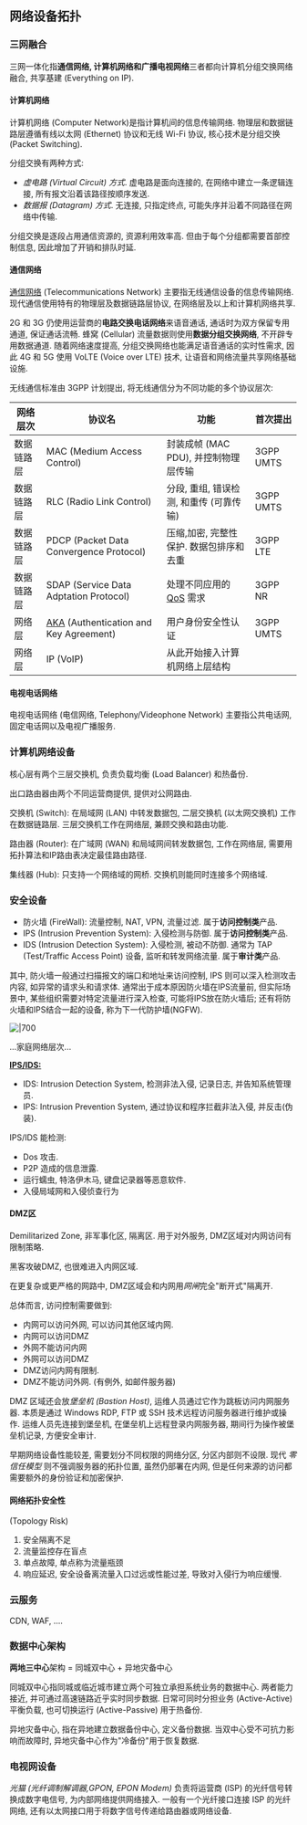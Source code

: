 ## 网络设备拓扑

### 三网融合

三网一体化指**通信网络, 计算机网络和广播电视网络**三者都向计算机分组交换网络融合, 共享基建 (Everything on IP). 

#### 计算机网络

计算机网络 (Computer Network)是指计算机间的信息传输网络. 物理层和数据链路层遵循有线以太网 (Ethernet) 协议和无线 Wi-Fi 协议, 核心技术是分组交换 (Packet Switching). 

分组交换有两种方式:
- *虚电路 (Virtual Circuit) 方式*. 虚电路是面向连接的, 在网络中建立一条逻辑连接, 所有报文沿着该路径按顺序发送.
- *数据报 (Datagram) 方式*. 无连接, 只指定终点, 可能失序并沿着不同路径在网络中传输.

分组交换是逐段占用通信资源的, 资源利用效率高. 但由于每个分组都需要首部控制信息, 因此增加了开销和排队时延.

#### 通信网络

[通信网络](../../Information/通信技术/无线通信技术.md) (Telecommunications Network) 主要指无线通信设备的信息传输网络. 现代通信使用特有的物理层及数据链路层协议, 在网络层及以上和计算机网络共享.

2G 和 3G 仍使用运营商的**电路交换电话网络**来语音通话, 通话时为双方保留专用通道, 保证通话流畅. 蜂窝 (Cellular) 流量数据则使用**数据分组交换网络**, 不开辟专用数据通道. 随着网络速度提高, 分组交换网络也能满足语音通话的实时性需求, 因此 4G 和 5G 使用 VoLTE (Voice over LTE) 技术, 让语音和网络流量共享网络基础设施.

无线通信标准由 3GPP 计划提出, 将无线通信分为不同功能的多个协议层次:

| 网络层次   | 协议名                                  | 功能                                     | 首次提出  |
| ---------- | --------------------------------------- | ---------------------------------------- | --------- |
| 数据链路层 | MAC (Medium Access Control)             | 封装成帧 (MAC PDU), 并控制物理层传输     | 3GPP UMTS |
| 数据链路层 | RLC (Radio Link Control)                | 分段, 重组, 错误检测, 和重传 (可靠传输)  | 3GPP UMTS |
| 数据链路层 | PDCP (Packet Data Convergence Protocol) | 压缩,加密, 完整性保护. 数据包排序和去重  | 3GPP LTE  |
| 数据链路层 | SDAP (Service Data Adptation Protocol)  | 处理不同应用的 [QoS](网络层/QoS.md) 需求 | 3GPP NR   |
| 网络层     | [AKA](../../Security/密码学/安全协议/认证的密钥协商协议/AKA%20协议.md) (Authentication and Key Agreement)  | 用户身份安全性认证                                         | 3GPP UMTS |
| 网络层     | IP (VoIP)                                     | 从此开始接入计算机网络上层结构           |           |

#### 电视电话网络

电视电话网络 (电信网络, Telephony/Videophone Network) 主要指公共电话网, 固定电话网以及电视广播服务. 

### 计算机网络设备

核心层有两个三层交换机, 负责负载均衡 (Load Balancer) 和热备份.

出口路由器由两个不同运营商提供, 提供对公网路由.

交换机 (Switch): 在局域网 (LAN) 中转发数据包, 二层交换机 (以太网交换机) 工作在数据链路层. 三层交换机工作在网络层, 兼顾交换和路由功能.

路由器 (Router): 在广域网 (WAN) 和局域网间转发数据包, 工作在网络层, 需要用拓扑算法和IP路由表决定最佳路由路径.

集线器 (Hub): 只支持一个网络域的网桥. 交换机则能同时连接多个网络域.

### 安全设备

- 防火墙 (FireWall): 流量控制, NAT, VPN, 流量过滤. 属于**访问控制类**产品.
- IPS (Intrusion Prevention System): 入侵检测与防御. 属于**访问控制类**产品.
- IDS (Intrusion Detection System): 入侵检测, 被动不防御. 通常为 TAP (Test/Traffic Access Point) 设备, 监听和转发网络流量. 属于**审计类**产品.

其中, 防火墙一般通过扫描报文的端口和地址来访问控制, IPS 则可以深入检测攻击内容, 如异常的请求头和请求体. 通常出于成本原因防火墙在IPS流量前, 但实际场景中, 某些组织需要对特定流量进行深入检查, 可能将IPS放在防火墙后; 还有将防火墙和IPS结合一起的设备, 称为下一代防护墙(NGFW).

![|700](../../attach/网络拓扑图%20v3.0.avif)

...家庭网络层次...

[**IPS/IDS:**](FireWall/IDPS.md)
- IDS: Intrusion Detection System, 检测非法入侵, 记录日志, 并告知系统管理员.
- IPS: Intrusion Prevention System, 通过协议和程序拦截非法入侵, 并反击(伪装).

IPS/IDS 能检测:
- Dos 攻击.
- P2P 造成的信息泄露.
- 运行蠕虫, 特洛伊木马, 键盘记录器等恶意软件.
- 入侵局域网和入侵侦查行为

#### DMZ区

Demilitarized Zone, 非军事化区, 隔离区. 用于对外服务, DMZ区域对内网访问有限制策略.

黑客攻破DMZ, 也很难进入内网区域.

在更复杂或更严格的网路中, DMZ区域会和内网用*网闸*完全"断开式"隔离开.

总体而言, 访问控制需要做到:
- 内网可以访问外网, 可以访问其他区域内网.
- 内网可以访问DMZ
- 外网不能访问内网
- 外网可以访问DMZ
- DMZ访问内网有限制.
- DMZ不能访问外网. (有例外, 如邮件服务器)

DMZ 区域还会放*堡垒机 (Bastion Host)*, 运维人员通过它作为跳板访问内网服务器. 本质是通过 Windows RDP, FTP 或 SSH 技术远程访问服务器进行维护或操作. 运维人员先连接到堡垒机, 在堡垒机上远程登录内网服务器, 期间行为操作被堡垒机记录, 方便安全审计.

早期网络设备性能较差, 需要划分不同权限的网络分区, 分区内部则不设限. 现代 *零信任模型* 则不强调服务器的拓扑位置, 虽然仍部署在内网, 但是任何来源的访问都需要额外的身份验证和加密保护. 

#### 网络拓扑安全性

(Topology Risk)
1. 安全隔离不足
2. 流量监控存在盲点
3. 单点故障, 单点称为流量瓶颈
4. 响应延迟, 安全设备离流量入口过远或性能过差, 导致对入侵行为响应缓慢.

### 云服务

CDN, WAF, ....

### 数据中心架构

**两地三中心**架构 = 同城双中心 + 异地灾备中心

同城双中心指同城或临近城市建立两个可独立承担系统业务的数据中心. 两者能力接近, 并可通过高速链路近乎实时同步数据. 日常可同时分担业务 (Active-Active) 平衡负载, 也可切换运行 (Active-Passive) 用于热备份.

异地灾备中心, 指在异地建立数据备份中心, 定义备份数据. 当双中心受不可抗力影响而故障时, 异地灾备中心作为"冷备份"用于恢复数据.

### 电视网设备

*光猫 (光纤调制解调器,GPON, EPON Modem)* 负责将运营商 (ISP) 的光纤信号转换成数字电信号, 为内部网络提供网络接入. 一般有一个光纤接口连接 ISP 的光纤网络, 还有以太网接口用于将数字信号传递给路由器或网络设备.
